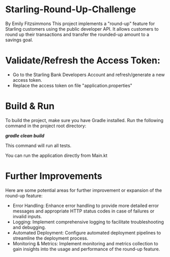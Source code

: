 # Starling-Round-Up-Challenge
By Emily Fitzsimmons
This project implements a "round-up" feature for Starling customers using the public developer API. It allows customers to round up their transactions and transfer the rounded-up amount to a savings goal.

# Validate/Refresh the Access Token:
- Go to the Starling Bank Developers Account and refresh/generate a new access token.
- Replace the access token on file "application.properties"

# Build & Run
To build the project, make sure you have Gradle installed. Run the following command in the project root directory:

**_gradle clean build_**

This command will run all tests.

You can run the application directly from Main.kt

# Further Improvements
Here are some potential areas for further improvement or expansion of the round-up feature:

- Error Handling: Enhance error handling to provide more detailed error messages and appropriate HTTP status codes in case of failures or invalid inputs.
- Logging: Implement comprehensive logging to facilitate troubleshooting and debugging.
- Automated Deployment: Configure automated deployment pipelines to streamline the deployment process.
- Monitoring & Metrics: Implement monitoring and metrics collection to gain insights into the usage and performance of the round-up feature.
